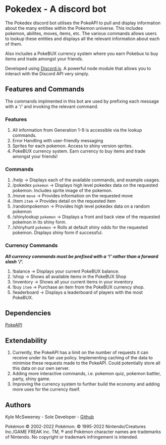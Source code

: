 # **Pokedex - A discord bot**

The Pokedex discord bot utilises the PokeAPI to pull and display information about the many entities within the Pokemon universe. This includes pokemon, abilites, moves, items, etc.
The various commands allows users to lookup these entities and displays all the relevant information about each of them.

Also includes a PokeBUX currency system where you earn Pokebux to buy items and trade amongst your friends.

Developed using [Discord.js](https://discord.js.org/#/). A powerful node module that allows you to interact with the Discord API very simply.

## Features and Commands
The commands implmented in this bot are used by prefixing each message with a '/' and invoking the relevant command.

### Features
1. All information from Generation 1-9 is accessible via the lookup commands.
2. Error Handling with user-friendly messaging
3. Sprites for each pokemon. Access to shiny version sprites.
4. PokeBUX currency system. Earn currency to buy items and trade amongst your friends!

### Commands
1. /help -> Displays each of the available commands, and example usages.
2. /pokedex `pokemon` -> Displays high level pokedex data on the requested pokemon. Includes sprite image of the pokemon.
3. /move `move` -> Provides information on the requested move
4. /item `item` -> Provides detail on the requested item
5. /randompokemon -> Provides high level pokedex data on a random pokemon
6. /shinylookup `pokemon` -> Displays a front and back view of the requested pokemon in its shiny form.
7. /shinyhunt `pokemon` -> Rolls at default shiny odds for the requested pokemon. Displays shiny form if successful.

### Currency Commands
***All currency commands must be prefixed with a '!' rather than a forward slash '/'.***
1. !balance -> Displays your current PokeBUX balance.
2. !shop -> Shows all available items in the PokeBUX Shop
3. !inventory -> Shows all your current items in your inventory
4. !buy `item` -> Purchase an item from the PokeBUX currency shop.
5. !leaderboard -> Displays a leaderboard of players with the most PokeBUX.

## Dependencies
[PokeAPI](https://pokeapi.co/)

## Extendability
1. Currently, the PokeAPI has a limit on the number of requests it can receive under its fair use policy. Implementing caching of the data to minimise these requests made to the PokeAPI. Could potentially store all this data on our own server.
2. Adding more interactive commands, i.e. pokemon quiz, pokemon battler, party, shiny game.
3. Improving the currency system to further build the economy and adding more uses for the currency itself.

## Authors
Kyle McSweeney - Sole Developer - [Github](https://github.com/KyleMcSweeney3)


Pokémon © 2002-2022 Pokémon. © 1995-2022 Nintendo/Creatures Inc./GAME FREAK inc. TM, ® and Pokémon character names are trademarks of Nintendo. No copyright or trademark infringement is intended.

